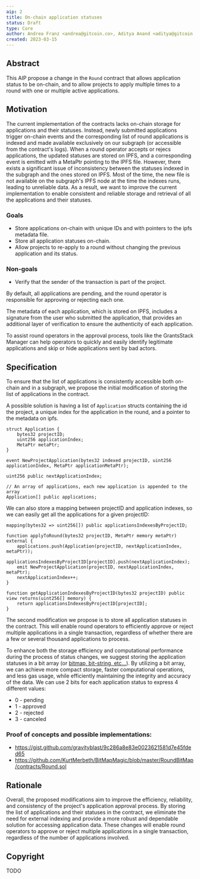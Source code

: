 ```yaml
---
aip: 2
title: On-chain application statuses
status: Draft
type: Core
author: Andrea Franz <andrea@gitcoin.co>, Aditya Anand <aditya@gitcoin.co>, Kurt Merbeth <kurt@gitcoin.co>
created: 2023-03-15
---
```


## Abstract

This AIP propose a change in the `Round` contract that allows application status to be on-chain,
and to allow projects to apply multiple times to a round with one or multiple active applications.

## Motivation

The current implementation of the contracts lacks on-chain storage for applications and their statuses.
Instead, newly submitted applications trigger on-chain events and the corresponding list of round applications
is indexed and made available exclusively on our subgraph (or accessible from the contract's logs).
When a round operator accepts or rejecs applications,
the updated statuses are stored on IPFS, and a corresponding event is emitted with a MetaPtr pointing to the IPFS file.
However, there exists a significant issue of inconsistency between the statuses indexed in the subgraph and the ones stored on IPFS.
Most of the time, the new file is not available on the subgraph's IPFS node at the time the indexes runs,
leading to unreliable data.
As a result, we want to improve the current implementation to enable consistent
and reliable storage and retrieval of all the applications and their statuses.

### Goals

- Store applications on-chain with unique IDs and with pointers to the ipfs metadata file.
- Store all application statuses on-chain.
- Allow projects to re-apply to a round without changing the previous application and its status.

### Non-goals

- Verify that the sender of the transaction is part of the project.

By default, all applications are pending, and the round operator is responsible for approving or rejecting each one.

The metadata of each application, which is stored on IPFS, includes a signature from the user who submitted the application,
that provides an additional layer of verification to ensure the authenticity of each application.

To assist round operators in the approval process, tools like the GrantsStack Manager
can help operators to quickly and easily identify legitimate applications and skip or hide
applications sent by bad actors.

## Specification

To ensure that the list of applications is consistently accessible both on-chain and in a subgraph,
we propose the initial modification of storing the list of applications in the contract.

A possible solution is having a list of `Application` structs containing the id the project, a unique index for the application in the round,
and a pointer to the metadata on ipfs.

```
struct Application {
    bytes32 projectID;
    uint256 applicationIndex;
    MetaPtr metaPtr;
}

event NewProjectApplication(bytes32 indexed projectID, uint256 applicationIndex, MetaPtr applicationMetaPtr);

uint256 public nextApplicationIndex;

// An array of applications, each new application is appended to the array
Application[] public applications;
```

We can also store a mapping between projectID and application indexes, so we can easily get all the applications
for a given projectID:

```
mapping(bytes32 => uint256[]) public applicationsIndexesByProjectID;

function applyToRound(bytes32 projectID, MetaPtr memory metaPtr) external {
    applications.push(Application(projectID, nextApplicationIndex, metaPtr));
    applicationsIndexesByProjectID[projectID].push(nextApplicationIndex);
    emit NewProjectApplication(projectID, nextApplicationIndex, metaPtr);
    nextApplicationIndex++;
}

function getApplicationIndexesByProjectID(bytes32 projectID) public view returns(uint256[] memory) {
    return applicationsIndexesByProjectID[projectID];
}

```

The second modification we propose is to store all application statuses in the contract.
This will enable round operators to efficiently approve or reject multiple applications in a single transaction,
regardless of whether there are a few or several thousand applications to process.

To enhance both the storage efficiency and computational performance during the process of status changes,
we suggest storing the application statuses in a bit array (or [bitmap, bit-string, etc...](https://en.wikipedia.org/wiki/Bitmap)).
By utilizing a bit array, we can achieve more compact storage, faster computational operations, and less gas usage,
while efficiently maintaining the integrity and accuracy of the data.
We can use 2 bits for each application status to express 4 different values:

* 0 - pending
* 1 - approved
* 2 - rejected
* 3 - canceled

### Proof of concepts and possible implementations:

- https://gist.github.com/gravityblast/9c286a8e83e0023621581d7e45fded65
- https://github.com/KurtMerbeth/BitMapMagic/blob/master/RoundBitMap/contracts/Round.sol

## Rationale

Overall, the proposed modifications aim to improve the efficiency, reliability, and consistency of the project's application approval process.
By storing the list of applications and their statuses in the contract, we eliminate the need for external indexing and provide
a more robust and dependable solution for accessing application data.
These changes will enable round operators to approve or reject multiple applications in a single transaction,
regardless of the number of applications involved.

## Copyright
TODO

